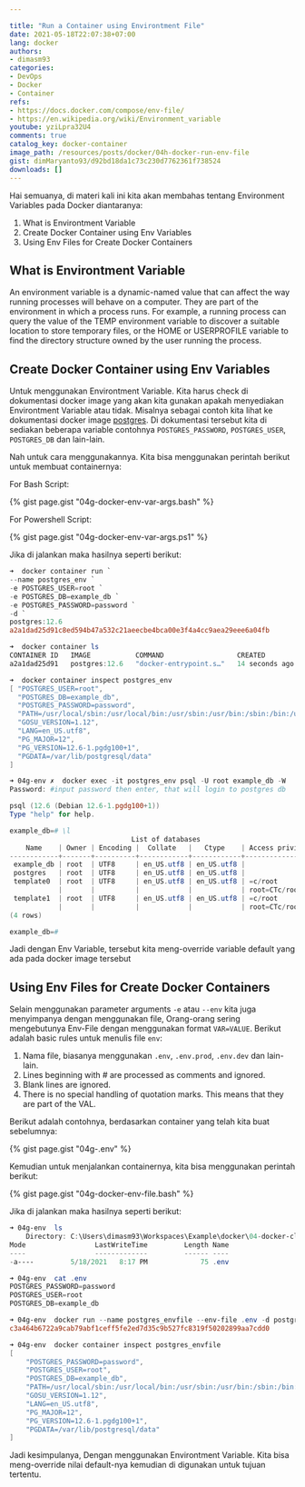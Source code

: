 ```yaml
---

title: "Run a Container using Environtment File"
date: 2021-05-18T22:07:38+07:00
lang: docker
authors:
- dimasm93
categories:
- DevOps
- Docker
- Container
refs: 
- https://docs.docker.com/compose/env-file/
- https://en.wikipedia.org/wiki/Environment_variable
youtube: yziLpra32U4
comments: true
catalog_key: docker-container
image_path: /resources/posts/docker/04h-docker-run-env-file
gist: dimMaryanto93/d92bd18da1c73c230d7762361f738524
downloads: []
---
```


Hai semuanya, di materi kali ini kita akan membahas tentang Environment Variables pada Docker diantaranya:

1. What is Environtment Variable
2. Create Docker Container using Env Variables
3. Using Env Files for Create Docker Containers

<!--more-->

## What is Environtment Variable

An environment variable is a dynamic-named value that can affect the way running processes will behave on a computer. They are part of the environment in which a process runs. For example, a running process can query the value of the TEMP environment variable to discover a suitable location to store temporary files, or the HOME or USERPROFILE variable to find the directory structure owned by the user running the process.

## Create Docker Container using Env Variables

Untuk menggunakan Environtment Variable. Kita harus check di dokumentasi docker image yang akan kita gunakan apakah menyediakan Environtment Variable atau tidak. Misalnya sebagai contoh kita lihat ke dokumentasi docker image [postgres](https://hub.docker.com/_/postgres). Di dokumentasi tersebut kita di sediakan beberapa variable contohnya `POSTGRES_PASSWORD`, `POSTGRES_USER`, `POSTGRES_DB` dan lain-lain. 

Nah untuk cara menggunakannya. Kita bisa menggunakan perintah berikut untuk membuat containernya:

For Bash Script:

{% gist page.gist "04g-docker-env-var-args.bash" %}

For Powershell Script:

{% gist page.gist "04g-docker-env-var-args.ps1" %}

Jika di jalankan maka hasilnya seperti berikut:

```powershell
➜  docker container run `
--name postgres_env `
-e POSTGRES_USER=root `
-e POSTGRES_DB=example_db `
-e POSTGRES_PASSWORD=password `
-d `
postgres:12.6
a2a1dad25d91c8ed594b47a532c21aeecbe4bca00e3f4a4cc9aea29eee6a04fb

➜  docker container ls
CONTAINER ID   IMAGE           COMMAND                  CREATED          STATUS          PORTS      NAMES
a2a1dad25d91   postgres:12.6   "docker-entrypoint.s…"   14 seconds ago   Up 13 seconds   5432/tcp   postgres_env

➜  docker container inspect postgres_env
[ "POSTGRES_USER=root",
  "POSTGRES_DB=example_db",
  "POSTGRES_PASSWORD=password",
  "PATH=/usr/local/sbin:/usr/local/bin:/usr/sbin:/usr/bin:/sbin:/bin:/usr/lib/postgresql/12/bin",
  "GOSU_VERSION=1.12",
  "LANG=en_US.utf8",
  "PG_MAJOR=12",
  "PG_VERSION=12.6-1.pgdg100+1",
  "PGDATA=/var/lib/postgresql/data"
]

➜ 04g-env ✗  docker exec -it postgres_env psql -U root example_db -W
Password: #input password then enter, that will login to postgres db

psql (12.6 (Debian 12.6-1.pgdg100+1))
Type "help" for help.

example_db=# \l
                              List of databases
    Name    | Owner | Encoding |  Collate   |   Ctype    | Access privileges
------------+-------+----------+------------+------------+-------------------
 example_db | root  | UTF8     | en_US.utf8 | en_US.utf8 |
 postgres   | root  | UTF8     | en_US.utf8 | en_US.utf8 |
 template0  | root  | UTF8     | en_US.utf8 | en_US.utf8 | =c/root          +
            |       |          |            |            | root=CTc/root
 template1  | root  | UTF8     | en_US.utf8 | en_US.utf8 | =c/root          +
            |       |          |            |            | root=CTc/root
(4 rows)

example_db=#
```

Jadi dengan Env Variable, tersebut kita meng-override variable default yang ada pada docker image tersebut

## Using Env Files for Create Docker Containers

Selain menggunakan parameter arguments `-e` atau `--env` kita juga menyimpanya dengan menggunakan file, Orang-orang sering mengebutunya Env-File dengan menggunakan format `VAR=VALUE`. Berikut adalah basic rules untuk menulis file `env`:

1. Nama file, biasanya menggunakan `.env`, `.env.prod`, `.env.dev` dan lain-lain.
2. Lines beginning with # are processed as comments and ignored.
3. Blank lines are ignored.
4. There is no special handling of quotation marks. This means that they are part of the VAL.

Berikut adalah contohnya, berdasarkan container yang telah kita buat sebelumnya:

{% gist page.gist "04g-.env" %}

Kemudian untuk menjalankan containernya, kita bisa menggunakan perintah berikut:

{% gist page.gist "04g-docker-env-file.bash" %}

Jika di jalankan maka hasilnya seperti berikut:

```powershell
➜ 04g-env  ls
    Directory: C:\Users\dimasm93\Workspaces\Example\docker\04-docker-cli\04g-env
Mode                 LastWriteTime         Length Name
----                 -------------         ------ ----
-a----         5/18/2021   8:17 PM             75 .env

➜ 04g-env  cat .env
POSTGRES_PASSWORD=password
POSTGRES_USER=root
POSTGRES_DB=example_db

➜ 04g-env  docker run --name postgres_envfile --env-file .env -d postgres:12.6
c3a464b6722a9cab79abf1ceff5fe2ed7d35c9b527fc8319f50202899aa7cdd0

➜ 04g-env  docker container inspect postgres_envfile
[
    "POSTGRES_PASSWORD=password",
    "POSTGRES_USER=root",
    "POSTGRES_DB=example_db",
    "PATH=/usr/local/sbin:/usr/local/bin:/usr/sbin:/usr/bin:/sbin:/bin:/usr/lib/postgresql/12/bin",
    "GOSU_VERSION=1.12",
    "LANG=en_US.utf8",
    "PG_MAJOR=12",
    "PG_VERSION=12.6-1.pgdg100+1",
    "PGDATA=/var/lib/postgresql/data"
]
```

Jadi kesimpulanya, Dengan menggunakan Environtment Variable. Kita bisa meng-override nilai default-nya kemudian di digunakan untuk tujuan tertentu. 